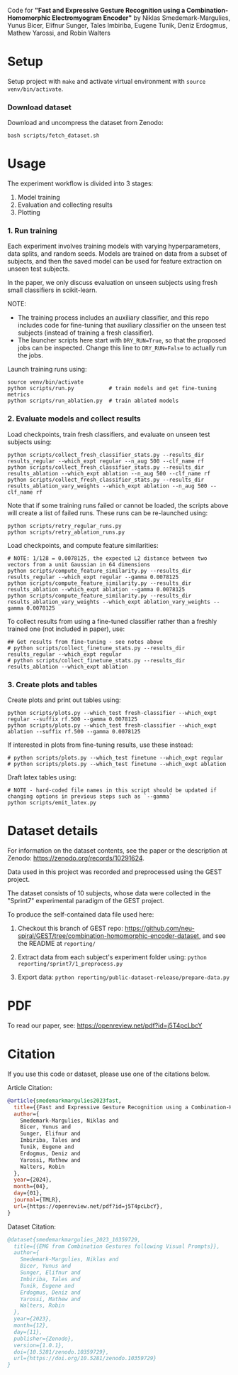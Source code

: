 Code for **"Fast and Expressive Gesture Recognition using a Combination-Homomorphic Electromyogram Encoder"** by Niklas Smedemark-Margulies, Yunus Bicer, Elifnur Sunger, Tales Imbiriba, Eugene Tunik, Deniz Erdogmus, Mathew Yarossi, and Robin Walters

# Setup

Setup project with `make` and activate virtual environment with `source venv/bin/activate`.

### Download dataset

Download and uncompress the dataset from Zenodo:
```shell
bash scripts/fetch_dataset.sh
```

# Usage

The experiment workflow is divided into 3 stages:
1. Model training
2. Evaluation and collecting results
3. Plotting

### 1. Run training

Each experiment involves training models with varying hyperparameters, data splits, and random seeds.
Models are trained on data from a subset of subjects, and then the saved model can be used for feature extraction on 
unseen test subjects.

In the paper, we only discuss evaluation on unseen subjects using fresh small classifiers in scikit-learn.

NOTE:
- The training process includes an auxiliary classifier, and this repo includes code for fine-tuning that auxiliary classifier on the unseen test subjects (instead of training a fresh classifier).
- The launcher scripts here start with `DRY_RUN=True`, so that the proposed jobs can be inspected.
  Change this line to `DRY_RUN=False` to actually run the jobs.

Launch training runs using:
```shell
source venv/bin/activate
python scripts/run.py           # train models and get fine-tuning metrics
python scripts/run_ablation.py  # train ablated models
```

### 2. Evaluate models and collect results

Load checkpoints, train fresh classifiers, and evaluate on unseen test subjects using:
```shell
python scripts/collect_fresh_classifier_stats.py --results_dir results_regular --which_expt regular --n_aug 500 --clf_name rf
python scripts/collect_fresh_classifier_stats.py --results_dir results_ablation --which_expt ablation --n_aug 500 --clf_name rf
python scripts/collect_fresh_classifier_stats.py --results_dir results_ablation_vary_weights --which_expt ablation --n_aug 500 --clf_name rf

```

Note that if some training runs failed or cannot be loaded, the scripts above will create a list of failed runs.
These runs can be re-launched using:
```shell
python scripts/retry_regular_runs.py
python scripts/retry_ablation_runs.py
```

Load checkpoints, and compute feature similarities:
```shell
# NOTE: 1/128 = 0.0078125, the expected L2 distance between two vectors from a unit Gaussian in 64 dimensions
python scripts/compute_feature_similarity.py --results_dir results_regular --which_expt regular --gamma 0.0078125
python scripts/compute_feature_similarity.py --results_dir results_ablation --which_expt ablation --gamma 0.0078125
python scripts/compute_feature_similarity.py --results_dir results_ablation_vary_weights --which_expt ablation_vary_weights --gamma 0.0078125
```

To collect results from using a fine-tuned classifier rather than a freshly trained one (not included in paper), use:
```shell
## Get results from fine-tuning - see notes above
# python scripts/collect_finetune_stats.py --results_dir results_regular --which_expt regular
# python scripts/collect_finetune_stats.py --results_dir results_ablation --which_expt ablation
```

### 3. Create plots and tables

Create plots and print out tables using:
```shell
python scripts/plots.py --which_test fresh-classifier --which_expt regular --suffix rf.500 --gamma 0.0078125
python scripts/plots.py --which_test fresh-classifier --which_expt ablation --suffix rf.500 --gamma 0.0078125
```

If interested in plots from fine-tuning results, use these instead:
```shell
# python scripts/plots.py --which_test finetune --which_expt regular
# python scripts/plots.py --which_test finetune --which_expt ablation
```

Draft latex tables using:
```shell
# NOTE - hard-coded file names in this script should be updated if changing options in previous steps such as `--gamma`
python scripts/emit_latex.py
```

# Dataset details

For information on the dataset contents, see the paper or the description at Zenodo: https://zenodo.org/records/10291624.

Data used in this project was recorded and preprocessed using the GEST project.

The dataset consists of 10 subjects, whose data were collected in the "Sprint7" experimental paradigm of the GEST project.

To produce the self-contained data file used here:
1. Checkout this branch of GEST repo: https://github.com/neu-spiral/GEST/tree/combination-homomorphic-encoder-dataset, and see the README at `reporting/`

2. Extract data from each subject's experiment folder using: `python reporting/sprint7/1_preprocess.py`
3. Export data: `python reporting/public-dataset-release/prepare-data.py`

# PDF

To read our paper, see: https://openreview.net/pdf?id=j5T4pcLbcY

# Citation

If you use this code or dataset, please use one of the citations below.

Article Citation:
```bibtex
@article{smedemarkmargulies2023fast,
  title={{Fast and Expressive Gesture Recognition using a Combination-Homomorphic Electromyogram Encoder}}, 
  author={
    Smedemark-Margulies, Niklas and 
    Bicer, Yunus and 
    Sunger, Elifnur and 
    Imbiriba, Tales and 
    Tunik, Eugene and 
    Erdogmus, Deniz and 
    Yarossi, Mathew and 
    Walters, Robin
  },
  year={2024},
  month={04},
  day={01},
  journal={TMLR},
  url={https://openreview.net/pdf?id=j5T4pcLbcY},
}
```

Dataset Citation:
```bibtex
@dataset{smedemarkmargulies_2023_10359729,
  title={{EMG from Combination Gestures following Visual Prompts}},
  author={
    Smedemark-Margulies, Niklas and
    Bicer, Yunus and
    Sunger, Elifnur and
    Imbiriba, Tales and
    Tunik, Eugene and
    Erdogmus, Deniz and
    Yarossi, Mathew and
    Walters, Robin
  },
  year={2023},
  month={12},
  day={11},
  publisher={Zenodo},
  version={1.0.1},
  doi={10.5281/zenodo.10359729},
  url={https://doi.org/10.5281/zenodo.10359729}
}
```
